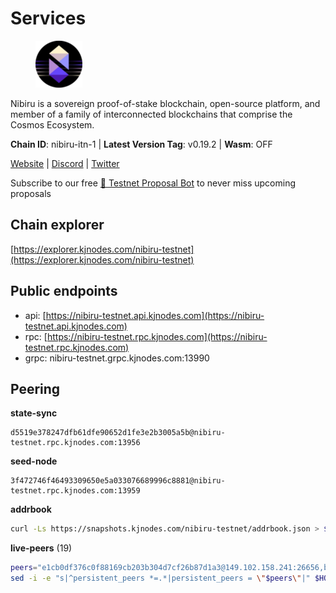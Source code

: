 # Services

<figure><img src="https://raw.githubusercontent.com/kj89/cosmos-images/main/logos/nibiru.png" alt=""><figcaption></figcaption></figure>

Nibiru is a sovereign proof-of-stake blockchain, open-source platform,  and member of a family of interconnected blockchains that comprise the Cosmos Ecosystem.

**Chain ID**: nibiru-itn-1 | **Latest Version Tag**: v0.19.2 | **Wasm**: OFF

[Website](https://nibiru.fi) | [Discord](https://discord.gg/nibirufi) | [Twitter](https://twitter.com/NibiruChain)



Subscribe to our free [🤖 Testnet Proposal Bot](https://t.me/kjnodes_testnet_proposal_bot) to never miss upcoming proposals


## Chain explorer
[https://explorer.kjnodes.com/nibiru-testnet](https://explorer.kjnodes.com/nibiru-testnet)

## Public endpoints

* api: [https://nibiru-testnet.api.kjnodes.com](https://nibiru-testnet.api.kjnodes.com)
* rpc: [https://nibiru-testnet.rpc.kjnodes.com](https://nibiru-testnet.rpc.kjnodes.com)
* grpc: nibiru-testnet.grpc.kjnodes.com:13990

## Peering

**state-sync**

```text
d5519e378247dfb61dfe90652d1fe3e2b3005a5b@nibiru-testnet.rpc.kjnodes.com:13956
```

**seed-node**

```text
3f472746f46493309650e5a033076689996c8881@nibiru-testnet.rpc.kjnodes.com:13959
```

**addrbook**
```bash
curl -Ls https://snapshots.kjnodes.com/nibiru-testnet/addrbook.json > $HOME/.nibid/config/addrbook.json
```

**live-peers** (19)
```bash
peers="e1cb0df376c0f88169cb203b304d7cf26b87d1a3@149.102.158.241:26656,bd4e84bd7b14201661c958c6cb6a1de2a27078ed@95.217.156.62:26656,0faa013496da308cf091099bb736f512f17ab380@185.144.99.55:26656,d68895141d74eadfb1b620955102ad2db6b1d9ea@51.195.88.136:15662,668ae8cb141c97d3fc27930bda216d94459e2790@135.181.253.203:26656,d622efcde775f33bd8c14fa5757ee9fa95d4149e@135.181.203.53:26656,cb825bccee49827c07dce19878c8790c67222a54@91.107.132.237:26656,5c2a752c9b1952dbed075c56c600c3a79b58c395@195.3.220.140:27046,a10fd4adadd7ca8f430ad88ffdc93366e9471b00@149.102.135.51:26656,74405e27923c1efe97fc678aa9f0357537a9b311@161.97.64.38:26656,f98a8229e5dc6da6d5e49fd4e115472df3d1773c@95.9.36.100:26656,2d674121d87cfd1e03654da8fda7ec9f21e46713@65.109.233.78:26656,ecbf8f3be0826e9905dc0dfff5c02d922cf768b9@65.21.56.168:26656,d5519e378247dfb61dfe90652d1fe3e2b3005a5b@65.109.68.190:13956,ba4533a60790009033673e66a53e53fc5db436e4@93.183.208.83:26656,01dfe6c993e034169d5e69116e64587fdaf0c2f1@93.183.208.67:26656,7ef37c8952fdd9cfbf50aa7e89373876b28a3ed1@93.183.208.94:26656,04c7b4c7b1ca40e04e767925c08846d2951f5425@34.23.168.27:26656,370107c2f46450646cfe87d59bd6684ec2231064@85.239.241.80:26656"
sed -i -e "s|^persistent_peers *=.*|persistent_peers = \"$peers\"|" $HOME/.nibid/config/config.toml
```
